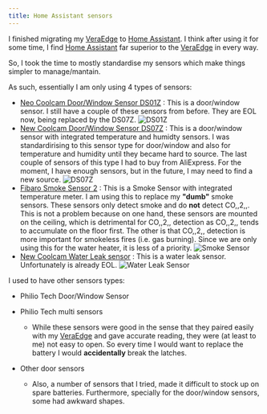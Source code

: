 ```yaml
---
title: Home Assistant sensors
---
```

I finished migrating my [VeraEdge][vera] to [Home Assistant][ha].  I think after
using it for some time, I find [Home Assistant][ha] far superior to the
[VeraEdge][vera] in every way.

So, I took the time to mostly standardise my sensors which make things simpler to
manage/mantain.

As such, essentially I am only using 4 types of sensors:

- [Neo Coolcam Door/Window Sensor DS01Z](https://www.robbshop.nl/neo-coolcam-raam-deur-sensor-z-wave-plus) : 
  This is a door/window sensor.  I still have a couple of these sensors from before.
  They are EOL now, being replaced by the DS07Z.
  ![DS01Z]({static}/images/2023/sensor-ds01z.png)
- [New Coolcam Door/Window Sensor DS07Z](https://www.robbshop.nl/neo-coolcam-raam-deursensor-z-wave-plus-met-usb-voeding) :
  This is a door/window sensor with integrated temperature and humidty sensors.  I
  was standardirising to this sensor type for door/window and also for temperature
  and humidity until they became hard to source.  The last couple of sensors of 
  this type I had to buy from AliExpress.  For the moment, I have enough sensors,
  but in the future, I may need to find a new source.
  ![DS07Z]({static}/images/2023/sensor-ds07z.png)
- [Fibaro Smoke Sensor 2](https://www.robbshop.nl/fibaro-smoke-sensor-2-z-wave-plus) :
  This is a Smoke Sensor with integrated temperature meter.  I am using this
  to replace my __"dumb"__ smoke sensors.  These sensors only detect smoke
  and do **not** detect CO,,2,,.  This is not a problem because on one hand,
  these sensors are mounted on the ceiling, which is detrimental for CO,,2,,
  detection as CO,,2,, tends to accumulate on the floor first.  The other
  is that CO,,2,, detection is more important for smokeless fires (i.e. gas
  burning).  Since we are only using this for the water heater, it is less
  of a priority.
  ![Smoke Sensor]({static}/images/2023/sensor-smoke.png)
- [New Coolcam Water Leak sensor](https://www.robbshop.nl/neo-coolcam-overstromingssensor-z-wave-plus-eol) :
  This is a water leak sensor.  Unfortunately is already EOL.
  ![Water Leak Sensor]({static}/images/2023/sensor-leak.png)

I used to have other sensors types:

- Philio Tech Door/Window Sensor
- Philio Tech multi sensors
  - While these sensors were good in the sense that they paired easily with my
    [VeraEdge][vera] and gave accurate reading, they were (at least to me)
    not easy to open.  So every time I would want to replace the battery
    I would **accidentally** break the latches.
- Other door sensors
  - Also, a number of sensors that I tried, made it difficult to stock up on
    spare batteries.  Furthermore, specially for the door/window sensors,
    some had awkward shapes.




  [vera]: https://support.getvera.com/hc/en-us/articles/360021950353-Welcome-to-Vera-Getting-Started
  [ha]: https://www.home-assistant.io/